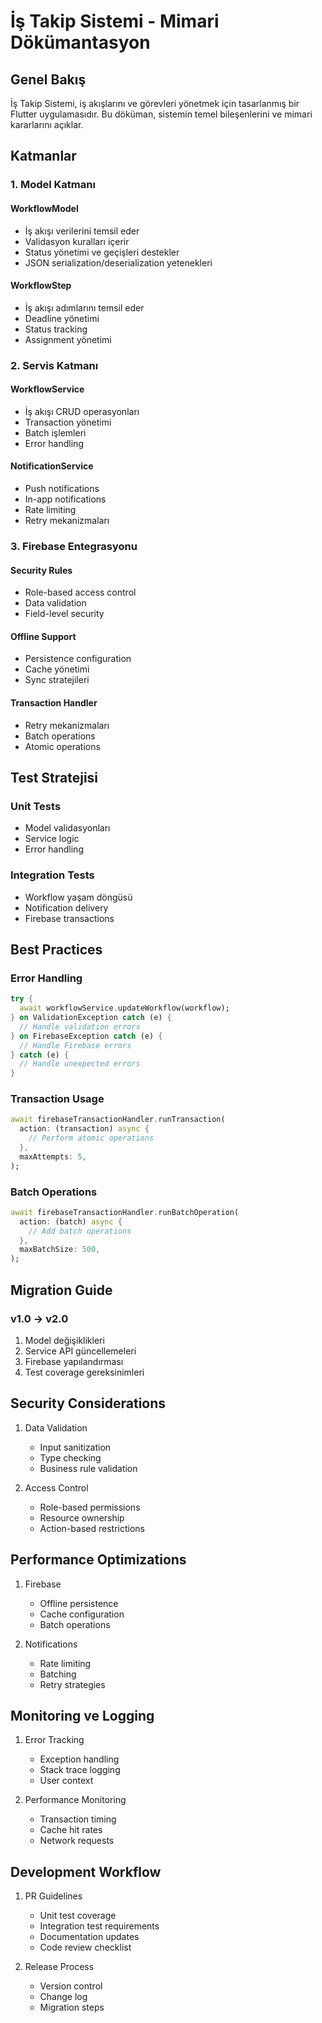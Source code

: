 # İş Takip Sistemi - Mimari Dökümantasyon

## Genel Bakış

İş Takip Sistemi, iş akışlarını ve görevleri yönetmek için tasarlanmış bir Flutter uygulamasıdır. Bu döküman, sistemin temel bileşenlerini ve mimari kararlarını açıklar.

## Katmanlar

### 1. Model Katmanı

#### WorkflowModel
- İş akışı verilerini temsil eder
- Validasyon kuralları içerir
- Status yönetimi ve geçişleri destekler
- JSON serialization/deserialization yetenekleri

#### WorkflowStep
- İş akışı adımlarını temsil eder
- Deadline yönetimi
- Status tracking
- Assignment yönetimi

### 2. Servis Katmanı

#### WorkflowService
- İş akışı CRUD operasyonları
- Transaction yönetimi
- Batch işlemleri
- Error handling

#### NotificationService
- Push notifications
- In-app notifications
- Rate limiting
- Retry mekanizmaları

### 3. Firebase Entegrasyonu

#### Security Rules
- Role-based access control
- Data validation
- Field-level security

#### Offline Support
- Persistence configuration
- Cache yönetimi
- Sync stratejileri

#### Transaction Handler
- Retry mekanizmaları
- Batch operations
- Atomic operations

## Test Stratejisi

### Unit Tests
- Model validasyonları
- Service logic
- Error handling

### Integration Tests
- Workflow yaşam döngüsü
- Notification delivery
- Firebase transactions

## Best Practices

### Error Handling
```dart
try {
  await workflowService.updateWorkflow(workflow);
} on ValidationException catch (e) {
  // Handle validation errors
} on FirebaseException catch (e) {
  // Handle Firebase errors
} catch (e) {
  // Handle unexpected errors
}
```

### Transaction Usage
```dart
await firebaseTransactionHandler.runTransaction(
  action: (transaction) async {
    // Perform atomic operations
  },
  maxAttempts: 5,
);
```

### Batch Operations
```dart
await firebaseTransactionHandler.runBatchOperation(
  action: (batch) async {
    // Add batch operations
  },
  maxBatchSize: 500,
);
```

## Migration Guide

### v1.0 -> v2.0
1. Model değişiklikleri
2. Service API güncellemeleri
3. Firebase yapılandırması
4. Test coverage gereksinimleri

## Security Considerations

1. Data Validation
   - Input sanitization
   - Type checking
   - Business rule validation

2. Access Control
   - Role-based permissions
   - Resource ownership
   - Action-based restrictions

## Performance Optimizations

1. Firebase
   - Offline persistence
   - Cache configuration
   - Batch operations

2. Notifications
   - Rate limiting
   - Batching
   - Retry strategies

## Monitoring ve Logging

1. Error Tracking
   - Exception handling
   - Stack trace logging
   - User context

2. Performance Monitoring
   - Transaction timing
   - Cache hit rates
   - Network requests

## Development Workflow

1. PR Guidelines
   - Unit test coverage
   - Integration test requirements
   - Documentation updates
   - Code review checklist

2. Release Process
   - Version control
   - Change log
   - Migration steps
